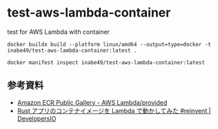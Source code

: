 # test-aws-lambda-container

test for AWS Lambda with container

```
docker buildx build --platform linux/amd64 --output=type=docker -t inabe49/test-aws-lambda-container:latest .

docker manifest inspect inabe49/test-aws-lambda-container:latest
```

## 参考資料

- [Amazon ECR Public Gallery - AWS Lambda/provided](https://gallery.ecr.aws/lambda/provided)
- [Rust アプリのコンテナイメージを Lambda で動かしてみた #reinvent | DevelopersIO](https://dev.classmethod.jp/articles/rust-app-container-on-lambda-function/)
